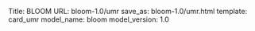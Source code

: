 Title: BLOOM
URL: bloom-1.0/umr
save_as: bloom-1.0/umr.html
template: card_umr
model_name: bloom
model_version: 1.0

